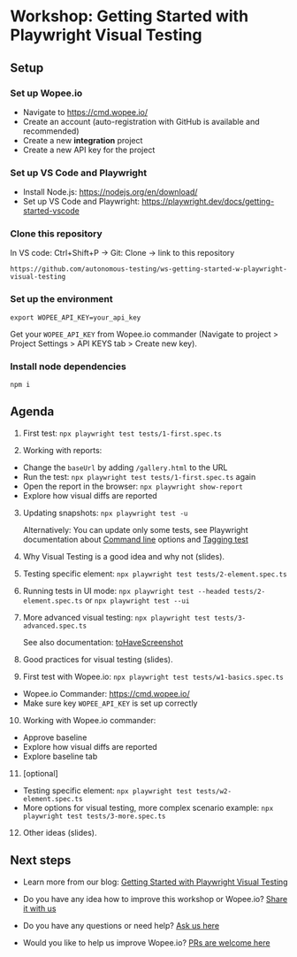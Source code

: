 # Workshop: Getting Started with Playwright Visual Testing

## Setup

### Set up Wopee.io

- Navigate to https://cmd.wopee.io/
- Create an account (auto-registration with GitHub is available and recommended)
- Create a new **integration** project
- Create a new API key for the project

### Set up VS Code and Playwright

- Install Node.js: https://nodejs.org/en/download/
- Set up VS Code and Playwright: https://playwright.dev/docs/getting-started-vscode

### Clone this repository

In VS code: Ctrl+Shift+P -> Git: Clone -> link to this repository

```link
https://github.com/autonomous-testing/ws-getting-started-w-playwright-visual-testing
```

### Set up the environment

```shell
export WOPEE_API_KEY=your_api_key
```

Get your `WOPEE_API_KEY` from Wopee.io commander (Navigate to project > Project Settings > API KEYS tab > Create new key).

### Install node dependencies

```shell
npm i
```

## Agenda

1. First test: `npx playwright test tests/1-first.spec.ts`

2. Working with reports:

- Change the `baseUrl` by adding `/gallery.html` to the URL
- Run the test: `npx playwright test tests/1-first.spec.ts` again
- Open the report in the browser: `npx playwright show-report`
- Explore how visual diffs are reported

3. Updating snapshots: `npx playwright test -u`

   Alternatively: You can update only some tests, see Playwright documentation about [Command line](https://playwright.dev/docs/test-cli) options and [Tagging test](https://playwright.dev/docs/test-annotations#tag-tests)

4. Why Visual Testing is a good idea and why not (slides).

5. Testing specific element: `npx playwright test tests/2-element.spec.ts`

6. Running tests in UI mode: `npx playwright test --headed tests/2-element.spec.ts` or `npx playwright test --ui`

7. More advanced visual testing: `npx playwright test tests/3-advanced.spec.ts`

   See also documentation: [toHaveScreenshot](https://playwright.dev/docs/api/class-pageassertions#page-assertions-to-have-screenshot-1)

8. Good practices for visual testing (slides).

9. First test with Wopee.io: `npx playwright test tests/w1-basics.spec.ts`

- Wopee.io Commander: https://cmd.wopee.io/
- Make sure key `WOPEE_API_KEY` is set up correctly

10. Working with Wopee.io commander:

- Approve baseline
- Explore how visual diffs are reported
- Explore baseline tab

11. [optional]

- Testing specific element: `npx playwright test tests/w2-element.spec.ts`
- More options for visual testing, more complex scenario example: `npx playwright test tests/3-more.spec.ts`

12. Other ideas (slides).

## Next steps

- Learn more from our blog: [Getting Started with Playwright Visual Testing](https://wopee.io/blog/getting-started-with-playwright-visual-testing)

- Do you have any idea how to improve this workshop or Wopee.io?
  [Share it with us](https://github.com/orgs/Wopee-io/discussions/new?category=ideas)

- Do you have any questions or need help?
  [Ask us here](https://github.com/orgs/Wopee-io/discussions/new?category=q-a)

- Would you like to help us improve Wopee.io?
  [PRs are welcome here](https://github.com/autonomous-testing/ws-getting-started-w-playwright-visual-testing/pulls)
